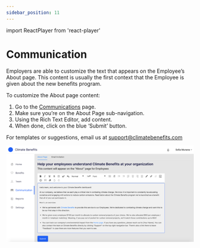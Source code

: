 ```yaml
---
sidebar_position: 11
---
```

import ReactPlayer from 'react-player'

# Communication 

Employers are able to customize the text that appears on the Employee’s About page. This content is usually the first context that the Employee is given about the new benefits program. 

To customize the About page content:   
1. Go to the [Communications](https://www.app.climatebenefits.com/employer/communication) page. 
2. Make sure you’re on the About Page sub-navigation. 
3. Using the Rich Text Editor, add content. 
4. When done, click on the blue ‘Submit’ button. 

For templates or suggestions, email us at [support@climatebenefits.com](mailto:support@climatebenefits.com)

![Communication](../../src/assets/Communication.png)    

<ReactPlayer playing url='../../src/assets/Email Invitation.mov'
                height='500px'
                width='800px'
                controls='true'
/>